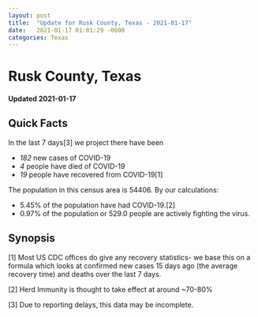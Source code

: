 ```yaml
---
layout: post
title:  "Update for Rusk County, Texas - 2021-01-17"
date:   2021-01-17 01:01:29 -0600
categories: Texas
---
```


# Rusk County, Texas
#### Updated 2021-01-17

## Quick Facts

In the last 7 days[3] we project there have been
- *182* new cases of COVID-19
- *4* people have died of COVID-19
- *19* people have recovered from COVID-19[1]

The population in this census area is 54406. By our calculations:
- 5.45% of the population have had COVID-19.[2]
- 0.97% of the population or 529.0 people are actively fighting the virus.

## Synopsis




[1] Most US CDC offices do give any recovery statistics- we base this on a formula which looks at confirmed new cases
15 days ago (the average recovery time) and deaths over the last 7 days.

[2] Herd Immunity is thought to take effect at around ~70-80%

[3] Due to reporting delays, this data may be incomplete.
 
    